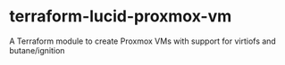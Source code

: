 # terraform-lucid-proxmox-vm
A Terraform module to create Proxmox VMs with support for virtiofs and butane/ignition
